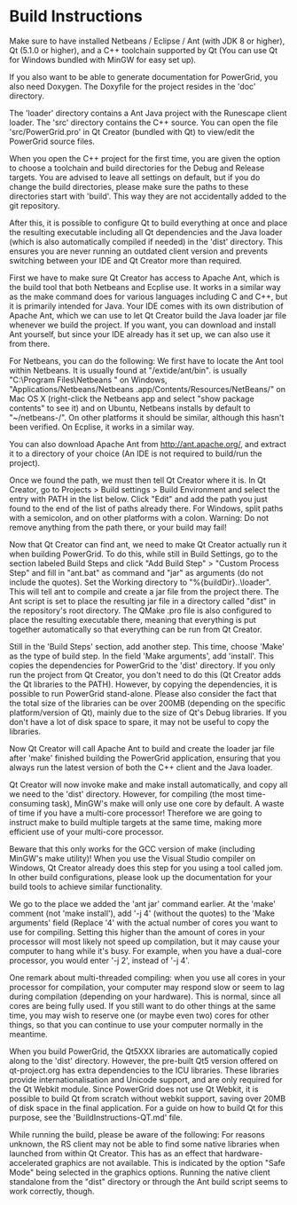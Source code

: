 Build Instructions
==================

Make sure to have installed Netbeans / Eclipse / Ant (with JDK 8 or higher), Qt (5.1.0 or higher), 
and a C++ toolchain supported by Qt (You can use Qt for Windows bundled with MinGW for easy set up).

If you also want to be able to generate documentation for PowerGrid, you also need Doxygen. 
The Doxyfile for the project resides in the 'doc' directory.

The 'loader' directory contains a Ant Java project with the Runescape client loader.
The 'src' directory contains the C++ source. You can open the file 'src/PowerGrid.pro' in 
Qt Creator (bundled with Qt) to view/edit the PowerGrid source files. 

When you open the C++ project for the first time, you are given the option to choose a toolchain 
and build directories for the Debug and Release targets. You are advised to leave all settings 
on default, but if you do change the build directories, please make sure the paths to these 
directories start with 'build'. This way they are not accidentally added to the git repository.

After this, it is possible to configure Qt to build everything at once and place the resulting 
executable including all Qt dependencies and the Java loader (which is also automatically 
compiled if needed) in the 'dist' directory. This ensures you are never running an outdated 
client version and prevents switching between your IDE and Qt Creator more than required.

First we have to make sure Qt Creator has access to Apache Ant, which is the build tool 
that both Netbeans and Ecplise use. It works in a similar way as the make command does for 
various  languages including C and C++, but it is primarily intended for Java. Your IDE comes 
with its own distribution of Apache Ant, which we can use to let Qt Creator build the
Java loader jar file whenever we build the project. If you want, you can download and install Ant 
yourself, but since your IDE already has it set up, we can also use it from there.

For Netbeans, you can do the following:
We first have to locate the Ant tool within Netbeans. It is usually found 
at "<NetbeansRoot>/extide/ant/bin". <NetbeansRoot> is usually "C:\Program Files\Netbeans <version>\" 
on Windows, "Applications/Netbeans/Netbeans <version>.app/Contents/Resources/NetBeans/" on 
Mac OS X (right-click the Netbeans app and select "show package contents" to see it) and on Ubuntu,
Netbeans installs by default to "~/netbeans-<version>/". On other platforms it should be similar, 
although this hasn't been verified. On Ecplise, it works in a similar way.

You can also download Apache Ant from http://ant.apache.org/, and extract it to a directory of your 
choice (An IDE is not required to build/run the project).

Once we found the path, we must then tell Qt Creator where it is. In Qt Creator, go to 
Projects > Build settings > Build Environment and select the entry with PATH in the list 
below. Click "Edit" and add the path you just found to the end of the list of paths already 
there. For Windows, split paths with a semicolon, and on other platforms with a colon. 
Warning: Do not remove anything from the path there, or your build may fail!

Now that Qt Creator can find ant, we need to make Qt Creator actually run it when building PowerGrid. 
To do this, while still in Build Settings, go to the section labeled Build Steps and click 
"Add Build Step" > "Custom Process Step" and fill in "ant.bat" as command and "jar" as arguments (do not 
include the quotes). Set the Working directory to "%{buildDir}\..\loader". This will tell ant to compile 
and create a jar file from the project there. The Ant script is set to place the resulting jar file in 
a directory called "dist" in the repository's root directory. The QMake .pro file is also configured to 
place the resulting executable there, meaning that everything is put together automatically so that 
everything can be run from Qt Creator.

Still in the 'Build Steps' section, add another step. This time, choose 'Make' as the type of build step.
In the field 'Make arguments', add 'install'. This copies the dependencies for PowerGrid to the 'dist' 
directory. If you only run the project from Qt Creator, you don't need to do this (Qt Creator adds the Qt 
libraries to the PATH). However, by copying the dependencies, it is possible to run PowerGrid stand-alone.
Please also consider the fact that the total size of the libraries can be over 200MB (depending on the 
specific platform/version of Qt), mainly due to the size of Qt's Debug libraries. If you don't have a lot 
of disk space to spare, it may not be useful to copy the libraries.

Now Qt Creator will call Apache Ant to build and create the loader jar file after 'make' finished building 
the PowerGrid application, ensuring that you always run the latest version of both the C++ client and 
the Java loader.

Qt Creator will now invoke make and make install automatically, and copy all we need to the 'dist' 
directory. However, for compiling (the most time-consuming task), MinGW's make will only use one 
core by default. A waste of time if you have a multi-core processor! Therefore we are going to instruct 
make to build multiple targets at the same time, making more efficient use of your multi-core processor.

Beware that this only works for the GCC version of make (including MinGW's make utility)! When you use the 
Visual Studio compiler on Windows, Qt Creator already does this step for you using a tool called jom. In 
other build configurations, please look up the documentation for your build tools to achieve similar 
functionality.

We go to the place we added the 'ant jar' command earlier. At the 'make' comment (not 'make install'),
add '-j 4' (without the quotes) to the 'Make arguments' field (Replace '4' with the actual number of cores
you want to use for compiling. Setting this higher than the amount of cores in your processor will 
most likely not speed up compilation, but it may cause your computer to hang while it's busy. For example, 
when you have a dual-core processor, you would enter '-j 2', instead of '-j 4'. 

One remark about multi-threaded compiling: when you use all cores in your processor for compilation, your 
computer may respond slow or seem to lag during compilation (depending on your hardware). This is normal, 
since all cores are being fully used. If you still want to do other things at the same time, you may wish 
to reserve one (or maybe even two) cores for other things, so that you can continue to use your computer 
normally in the meantime.

When you build PowerGrid, the Qt5XXX libraries are automatically copied along to the 'dist' directory. 
However, the pre-built Qt5 version offered on qt-project.org has extra dependencies to the ICU libraries.
These libraries provide internationalisation and Unicode support, and are only required for the Qt Webkit 
module. Since PowerGrid does not use Qt Webkit, it is possible to build Qt from scratch without webkit 
support, saving over 20MB of disk space in the final application. For a guide on how to build Qt for this 
purpose, see the 'BuildInstructions-QT.md' file.

While running the build, please be aware of the following: For reasons unknown, the RS client may not be 
able to find some native libraries when launched from within Qt Creator. This has as an effect that 
hardware-accelerated graphics are not available. This is indicated by the option "Safe Mode" being selected
in the graphics options. Running the native client standalone from the "dist" directory or through the Ant
build script seems to work correctly, though.
